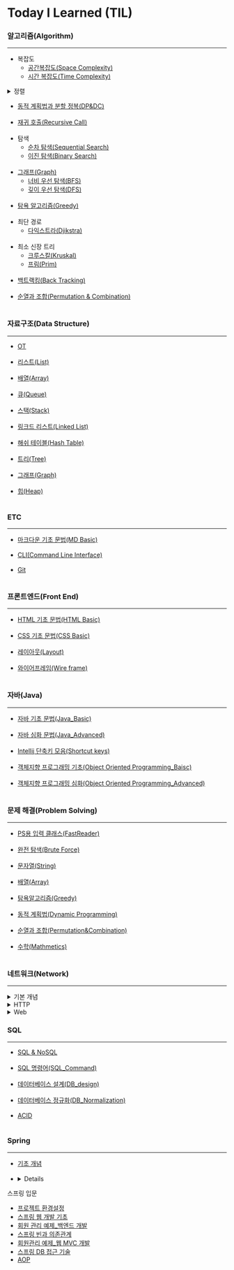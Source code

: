 # Today I Learned (TIL)
### 알고리즘(Algorithm)
-----------------------------------
- 복잡도
  - [공간복잡도(Space Complexity)](https://github.com/ssu18/TIL/blob/main/Algorithm/AL_SpaceComplexity.md) <br>
  - [시간 복잡도(Time Complexity)](https://github.com/ssu18/TIL/blob/main/Algorithm/AL_TimeComplexity.md) <br>

</details>
<details>
<summary>정렬</summary>

  - [버블 정렬(Bubble Sort)](https://github.com/ssu18/TIL/blob/main/Algorithm/AL_BubbleSort.md) <br>
  - [선택 정렬(Selection Sort)](https://github.com/ssu18/TIL/blob/main/Algorithm/AL_SelectionSort.md) <br>
  - [삽입 정렬(Insertion Sort)](https://github.com/ssu18/TIL/blob/main/Algorithm/AL_InsertionSort.md) <br>
  - [병합 정렬(Merge Sort)](https://github.com/ssu18/TIL/blob/main/Algorithm/AL_MergeSort.md) <br>
  - [퀵 정렬(Quick Sort)](https://github.com/ssu18/TIL/blob/main/Algorithm/AL_QuickSort.md) <br><br>
</details>

- [동적 계획법과 분할 정복(DP&DC)](https://github.com/ssu18/TIL/blob/main/Algorithm/AL_DP%2CDC.md) <br><br>
- [재귀 호출(Recursive Call)](https://github.com/ssu18/TIL/blob/main/Algorithm/AL_RecursiveCall.md) <br><br>
- 탐색<br>
  - [순차 탐색(Sequential Search)](https://github.com/ssu18/TIL/blob/main/Algorithm/AL_SequentialSearch.md) <br>
  - [이진 탐색(Binary Search)](https://github.com/ssu18/TIL/blob/main/Algorithm/AL_BinarySearch.md) <br><br>
- [그래프(Graph)](https://github.com/ssu18/TIL/blob/main/Algorithm/AL_Graph.md)<br>
  - [너비 우선 탐색(BFS)](https://github.com/ssu18/TIL/blob/main/Algorithm/AL_BreadthFirstSearch.md)<br>
  - [깊이 우선 탐색(DFS)](https://github.com/ssu18/TIL/blob/main/Algorithm/Al_DepthFirstSearch.md)<br><br>
- [탐욕 알고리즘(Greedy)](https://github.com/ssu18/TIL/blob/main/Algorithm/AL_Greedy.md)<br><br>
- 최단 경로
  - [다익스트라(Djikstra)](https://github.com/ssu18/TIL/blob/main/Algorithm/AL_Djikstra.md)<br><br> 
- 최소 신장 트리
  - [크루스칼(Kruskal)](https://github.com/ssu18/TIL/blob/main/Algorithm/AL_Kruskal.md)<br>
  - [프림(Prim)](https://github.com/ssu18/TIL/blob/main/Algorithm/AL_Prim.md)<br><br>
- [백트랙킹(Back Tracking)](https://github.com/ssu18/TIL/blob/main/Algorithm/AL_BackTracking.md)<br><br>
- [순열과 조합(Permutation & Combination)](https://github.com/ssu18/TIL/blob/main/Algorithm/AL_Permutation%2CCombination.md)<br><br>

### 자료구조(Data Structure)
-----------------------------
- [OT](https://github.com/ssu18/TIL/blob/main/DataStructure/WelcomeDS_OT.md) <br><br>
- [리스트(List)](https://github.com/ssu18/TIL/blob/main/DataStructure/WelcomeDS_List.md) <br><br>
- [배열(Array)](https://github.com/ssu18/TIL/blob/main/DataStructure/DS_Array.md) <br><br>
- [큐(Queue)](https://github.com/ssu18/TIL/blob/main/DataStructure/DS_Queue.md) <br><br>
- [스택(Stack)](https://github.com/ssu18/TIL/blob/main/DataStructure/DS_Stack.md) <br><br>
- [링크드 리스트(Linked List)](https://github.com/ssu18/TIL/blob/main/DataStructure/DS_LinkedList.md) <br><br>
- [해쉬 테이블(Hash Table)](https://github.com/ssu18/TIL/blob/main/DataStructure/DS_HashTable.md) <br><br>
- [트리(Tree)](https://github.com/ssu18/TIL/blob/main/DataStructure/DS_Tree.md) <br><br>
- [그래프(Graph)](https://github.com/ssu18/TIL/blob/main/DataStructure/DS_Graph.md)<br><br>
- [힙(Heap)](https://github.com/ssu18/TIL/blob/main/DataStructure/DS_Heap.md) <br><br>

### ETC
-------------------------
- [마크다운 기초 문법(MD Basic)](https://github.com/ssu18/TIL/blob/main/ETC/MDgrammer.md) <br><br>
- [CLI(Command Line Interface)](https://github.com/ssu18/TIL/blob/main/ETC/CLI.md)<br><br>
- [Git](https://github.com/ssu18/TIL/blob/main/ETC/Git.md)<br><br>

### 프론트엔드(Front End)
----------------------------
- [HTML 기초 문법(HTML Basic)](https://github.com/ssu18/TIL/blob/main/FrontEnd/HTML.md)<br><br>
- [CSS 기초 문법(CSS Basic)](https://github.com/ssu18/TIL/blob/main/FrontEnd/CSS.md)<br><br>
- [레이아웃(Layout)](https://github.com/ssu18/TIL/blob/main/FrontEnd/Layout.md)<br><br>
- [와이어프레임(Wire frame)](https://github.com/ssu18/TIL/blob/main/FrontEnd/WireFrame.md)<br><br>

### 자바(Java)
-----------------------
- [자바 기초 문법(Java_Basic)](https://github.com/ssu18/TIL/blob/main/Java/Java_Basic.md) <br><br>
- [자바 심화 문법(Java_Advanced)](https://github.com/ssu18/TIL/blob/main/Java/Java_Advanced.md)<br><br>
- [Intellij 단축키 모음(Shortcut keys)](https://github.com/ssu18/TIL/blob/main/Java/Intellij.md)<br><br>
- [객체지향 프로그래밍 기초(Object Oriented Programming_Baisc)](https://github.com/ssu18/TIL/blob/main/Java/OOP_Basic.md)<br><br>
- [객체지향 프로그래밍 심화(Object Oriented Programming_Advanced)](https://github.com/ssu18/TIL/blob/main/Java/OOP_Advanced.md)<br><br>

### 문제 해결(Problem Solving)
-----------------------------------------
- [PS용 입력 클래스(FastReader)](https://github.com/ssu18/TIL/blob/main/Problem%20Solving/FastReader.md)<br><br>
- [완전 탐색(Brute Force)](https://github.com/ssu18/TIL/blob/main/Problem%20Solving/%EC%99%84%EC%A0%84%20%ED%83%90%EC%83%89(Brute%20Force).md)<br><br>
- [문자열(String)](https://github.com/ssu18/TIL/blob/main/Problem%20Solving/%EB%AC%B8%EC%9E%90%EC%97%B4(String).md)<br><br>
- [배열(Array)](https://github.com/ssu18/TIL/blob/main/Problem%20Solving/%EB%B0%B0%EC%97%B4(Array).md)<br><br>
- [탐욕알고리즘(Greedy)](https://github.com/ssu18/TIL/blob/main/Problem%20Solving/%ED%83%90%EC%9A%95%EC%95%8C%EA%B3%A0%EB%A6%AC%EC%A6%98(Greedy).md)<br><br>
- [동적 계획법(Dynamic Programming)](https://github.com/ssu18/TIL/blob/main/Problem%20Solving/%EB%8F%99%EC%A0%81%20%EA%B3%84%ED%9A%8D%EB%B2%95(Dynamic%20Programming).md)<br><br>
- [순열과 조합(Permutation&Combination)](https://github.com/ssu18/TIL/blob/main/Problem%20Solving/%EC%88%9C%EC%97%B4%EA%B3%BC%20%EC%A1%B0%ED%95%A9(Permutation%26Combination).md)<br><br>
- [수학(Mathmetics)](https://github.com/ssu18/TIL/blob/main/Problem%20Solving/%EC%88%98%ED%95%99(Math).md)<br><br>

### 네트워크(Network)
------------------------------------------
<details>
<summary>기본 개념</summary>

  - [TCP,IP기초(TCP&IP_BASIC)](https://github.com/ssu18/TIL/blob/main/Network/Baisc%20Concept/TCP%26IP_Basic.md)
  - [인터넷 프로토콜(IP)](https://github.com/ssu18/TIL/blob/main/Network/Baisc%20Concept/IP.md)
  - [TCP&UDP](https://github.com/ssu18/TIL/blob/main/Network/Baisc%20Concept/TCP%26UDP.md)
  - [포트(Port)](https://github.com/ssu18/TIL/blob/main/Network/Baisc%20Concept/Port.md)
  - [URL&DNS](https://github.com/ssu18/TIL/blob/main/Network/Baisc%20Concept/URL%26DNS.md)<br><br>
</details>
<details>
<summary>HTTP</summary>

  - [HTTP_메시지](https://github.com/ssu18/TIL/blob/main/Network/HTTP/HTTP_Message.md)
  - [HTTP_요청](https://github.com/ssu18/TIL/blob/main/Network/HTTP/HTTP%20Request.md)
  - [HTTP_응답](https://github.com/ssu18/TIL/blob/main/Network/HTTP/HTTP%20Response.md)
  - [REST API](https://github.com/ssu18/TIL/blob/main/Network/HTTP/RestApi.md)
  - [Postman](https://github.com/ssu18/TIL/blob/main/Network/HTTP/Postman.md)<br><br>
</details>

</details>
<details>
<summary>Web</summary>

  - [클라이언트-서버 구조](https://github.com/ssu18/TIL/blob/main/Network/Web/Clinet-server%20Architecture.md)
  - [웹 애플리케이션 구조](https://github.com/ssu18/TIL/blob/main/Network/Web/Web_Application%20Architecture.md)
  - [웹 애플리케이션 구현](https://github.com/ssu18/TIL/blob/main/Network/Web/Web_Application_Implent.md)
  - [SSR&CSR](https://github.com/ssu18/TIL/blob/main/Network/Web/SSR%26CSR.md)
  - [AJAX](https://github.com/ssu18/TIL/blob/main/Network/Web/AJAX.md)
  - [CORS](https://github.com/ssu18/TIL/blob/main/Network/Web/CORS.md)<br><br>
</details>

### SQL
----------------------------------------------------
- [SQL & NoSQL](https://github.com/ssu18/TIL/blob/main/SQL/SQL%26NoSQL.md)<br><br>
- [SQL 명령어(SQL_Command)](https://github.com/ssu18/TIL/blob/main/SQL/SQL_Command.md)<br><br>
- [데이터베이스 설계(DB_design)](https://github.com/ssu18/TIL/blob/main/SQL/DB_design.md)<br><br>
- [데이터베이스 정규화(DB_Normalization)](https://github.com/ssu18/TIL/blob/main/SQL/DB_Normalization.md)<br><br>
- [ACID](https://github.com/ssu18/TIL/blob/main/SQL/ACID.md)<br><br>

### Spring
--------------------------------------------------
- [기초 개념](https://github.com/ssu18/TIL/blob/main/Spring/Basic/Basic.md)<br><br>
- <details>
<summary>스프링 입문 </summary>

- [프로젝트 환경설정](https://github.com/ssu18/TIL/blob/main/Spring/%EC%8A%A4%ED%94%84%EB%A7%81%20%EC%9E%85%EB%AC%B8/%ED%94%84%EB%A1%9C%EC%A0%9D%ED%8A%B8%20%ED%99%98%EA%B2%BD%EC%84%A4%EC%A0%95(1).md)
- [스프링 웹 개발 기초](https://github.com/ssu18/TIL/blob/main/Spring/%EC%8A%A4%ED%94%84%EB%A7%81%20%EC%9E%85%EB%AC%B8/%EC%8A%A4%ED%94%84%EB%A7%81%20%EC%9B%B9%20%EA%B0%9C%EB%B0%9C%20%EA%B8%B0%EC%B4%88(2).md)
- [회원 관리 예제_백엔드 개발](https://github.com/ssu18/TIL/blob/main/Spring/%EC%8A%A4%ED%94%84%EB%A7%81%20%EC%9E%85%EB%AC%B8/%ED%9A%8C%EC%9B%90%20%EA%B4%80%EB%A6%AC%20%EC%98%88%EC%A0%9C-%20%EB%B0%B1%EC%97%94%EB%93%9C%20%EA%B0%9C%EB%B0%9C(3).md)
- [스프링 빈과 의존관계](https://github.com/ssu18/TIL/blob/main/Spring/%EC%8A%A4%ED%94%84%EB%A7%81%20%EC%9E%85%EB%AC%B8/%EC%8A%A4%ED%94%84%EB%A7%81%20%EB%B9%88%EA%B3%BC%20%EC%9D%98%EC%A1%B4%EA%B4%80%EA%B3%84(4).md)
- [회원관리 예제_웹 MVC 개발](https://github.com/ssu18/TIL/blob/main/Spring/%EC%8A%A4%ED%94%84%EB%A7%81%20%EC%9E%85%EB%AC%B8/%ED%9A%8C%EC%9B%90%20%EA%B4%80%EB%A6%AC%20%EC%98%88%EC%A0%9C_%EC%9B%B9%20MVC%20%EA%B0%9C%EB%B0%9C(5).md)
- [스프링 DB 접근 기술](https://github.com/ssu18/TIL/blob/main/Spring/%EC%8A%A4%ED%94%84%EB%A7%81%20%EC%9E%85%EB%AC%B8/%EC%8A%A4%ED%94%84%EB%A7%81%20DB%20%EC%A0%91%EA%B7%BC%20%EA%B8%B0%EC%88%A0(6).md)
- [AOP]()
</details>
